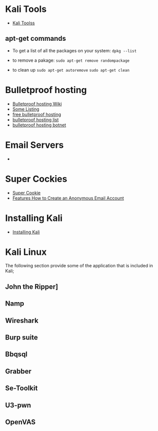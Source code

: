 # Kali Tools
* [Kali Toolss](https://tools.kali.org/tools-listing)

## apt-get commands

* To get a list of all the packages on your system:
`dpkg --list`

* to remove a pakage:
`sudo apt-get remove randompackage`

* to clean up
`sudo apt-get autoremove`
`sudo apt-get clean`

# Bulletproof hosting

* [Bulletproof hosting Wiki](https://en.wikipedia.org/wiki/Bulletproof_hosting)
* [Some Listing](https://www.google.com/search?safe=active&ei=IXdvWs7ECpL_zgLEgLvABQ&q=bulletproof+server+hosting&oq=bulet+proof+server&gs_l=psy-ab.3.1.0i13k1l2j0i13i30k1l3j0i13i5i30k1l2j0i8i13i30k1l3.496661.508376.0.511511.19.19.0.0.0.0.697.3890.0j7j6j5-2.16.0....0...1c.1.64.psy-ab..3.15.3886.0..0j0i131k1j0i67k1j0i131i67k1j0i10k1j0i13i10k1.199.2NSnrZd739w)
* [free bulletproof hosting](https://www.google.com/search?safe=active&q=free+bulletproof+hosting&sa=X&ved=0ahUKEwjR2fay9_3YAhVR3FMKHTBxBykQ1QIIjQEoAQ&biw=1680&bih=889)
* [bulletproof hosting list](https://www.google.com/search?safe=active&q=bulletproof+hosting+list&sa=X&ved=0ahUKEwjR2fay9_3YAhVR3FMKHTBxBykQ1QIIkQEoBQ&biw=1680&bih=889)
* [bulletproof hosting botnet](https://www.google.com/search?safe=active&q=bulletproof+hosting+botnet&sa=X&ved=0ahUKEwjR2fay9_3YAhVR3FMKHTBxBykQ1QIIkgEoBg&biw=1680&bih=889)

# Email Servers

* [](https://freedomhacker.net/list-of-secure-email-providers-that-take-privacy-serious/)

# Super Cockies

* [Super Cookie](https://www.pcmag.com/article2/0,2817,2476078,00.asp)
* [Features How to Create an Anonymous Email Account](https://www.pcmag.com/article2/0,2817,2476288,00.asp)

# Installing Kali

* [Installing Kali](https://kali.training/topic/installing-to-hard-drive/)

# Kali Linux
The following section provide some of the application that is included in Kali;

## John the Ripper]
## Namp
## Wireshark
## Burp suite
## Bbqsql
## Grabber
## Se-Toolkit
## U3-pwn
## OpenVAS
